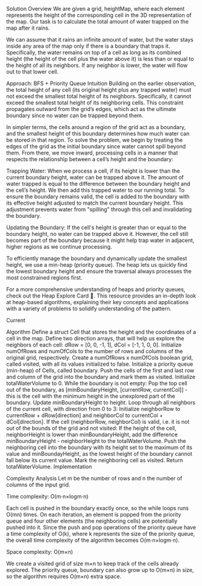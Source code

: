 Solution
Overview
We are given a grid, heightMap, where each element represents the height of the corresponding cell in the 3D representation of the map. Our task is to calculate the total amount of water trapped on the map after it rains.

We can assume that it rains an infinite amount of water, but the water stays inside any area of the map only if there is a boundary that traps it. Specifically, the water remains on top of a cell as long as its combined height (the height of the cell plus the water above it) is less than or equal to the height of all its neighbors. If any neighbor is lower, the water will flow out to that lower cell.

Approach: BFS + Priority Queue
Intuition
Building on the earlier observation, the total height of any cell (its original height plus any trapped water) must not exceed the smallest total height of its neighbors. Specifically, it cannot exceed the smallest total height of its neighboring cells. This constraint propagates outward from the grid’s edges, which act as the ultimate boundary since no water can be trapped beyond them.

In simpler terms, the cells around a region of the grid act as a boundary, and the smallest height of this boundary determines how much water can be stored in that region. To solve the problem, we begin by treating the edges of the grid as the initial boundary since water cannot spill beyond them. From there, we move inward, processing cells in a manner that respects the relationship between a cell’s height and the boundary:

Trapping Water: When we process a cell, if its height is lower than the current boundary height, water can be trapped above it. The amount of water trapped is equal to the difference between the boundary height and the cell’s height. We then add this trapped water to our running total. To ensure the boundary remains valid, the cell is added to the boundary with its effective height adjusted to match the current boundary height. This adjustment prevents water from "spilling" through this cell and invalidating the boundary.

Updating the Boundary: If the cell's height is greater than or equal to the boundary height, no water can be trapped above it. However, the cell still becomes part of the boundary because it might help trap water in adjacent, higher regions as we continue processing.

To efficiently manage the boundary and dynamically update the smallest height, we use a min-heap (priority queue). The heap lets us quickly find the lowest boundary height and ensure the traversal always processes the most constrained regions first.

For a more comprehensive understanding of heaps and priority queues, check out the Heap Explore Card 🔗. This resource provides an in-depth look at heap-based algorithms, explaining their key concepts and applications with a variety of problems to solidify understanding of the pattern.

Current

Algorithm
Define a struct Cell that stores the height and the coordinates of a cell in the map.
Define two direction arrays, that will help us explore the neighbors of each cell: dRow = [0, 0, -1, 1], dCol = [-1, 1, 0, 0].
Initialize numOfRows and numOfCols to the number of rows and columns of the original grid, respectively.
Create a numOfRows x numOfCols boolean grid, called visited, with all its values initialized to false.
Initialize a priority queue (min-heap) of Cells, called boundary.
Push the cells of the first and last row and column of the grid into the boundary and mark them as visited.
Initialize totalWaterVolume to 0.
While the boundary is not empty:
Pop the top cell out of the boundary, as [minBoundaryHeight, [currentRow, currentCol]] - this is the cell with the minimum height in the unexplored part of the boundary.
Update minBoundaryHeight to height.
Loop through all neighbors of the current cell, with direction from 0 to 3:
Initialize neighborRow to currentRow + dRow[direction] and neighborCol to currentCol + dCol[direction].
If the cell (neighborRow, neighborCol) is valid, i.e. it is not out of the bounds of the grid and not visited:
If the height of the cell, neighborHeight is lower than minBoundaryHeight, add the difference minBoundaryHeight - neighborHeight to the totalWaterVolume.
Push the neighboring cell into the boundary with its height set to the maximum of its value and minBoundayHeight, as the lowest height of the boundary cannot fall below its current value.
Mark the neighboring cell as visited.
Return totalWaterVolume.
Implementation

Complexity Analysis
Let m be the number of rows and n the number of columns of the input grid.

Time complexity: O(m⋅n×logm⋅n)

Each cell is pushed in the boundary exactly once, so the while loops runs O(mn) times. On each iteration, an element is popped from the priority queue and four other elements (the neighboring cells) are potentially pushed into it. Since the push and pop operations of the priority queue have a time complexity of O(k), where k represents the size of the priority queue, the overall time complexity of the algorithm becomes O(m⋅n×logm⋅n).

Space complexity: O(m×n)

We create a visited grid of size m×n to keep track of the cells already explored. The priority queue, boundary can also grow up to O(m×n) in size, so the algorithm requires O(m×n) extra space.
